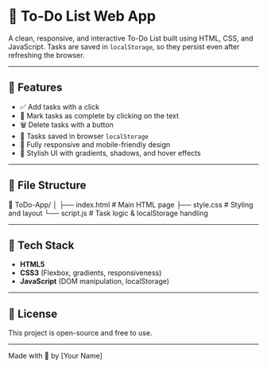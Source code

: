 # 📝 To-Do List Web App

A clean, responsive, and interactive To-Do List built using HTML, CSS, and JavaScript. Tasks are saved in `localStorage`, so they persist even after refreshing the browser.

---

## 🚀 Features

- ✅ Add tasks with a click
- 🧠 Mark tasks as complete by clicking on the text
- 🗑️ Delete tasks with a button
- 💾 Tasks saved in browser `localStorage`
- 🌈 Fully responsive and mobile-friendly design
- 🎨 Stylish UI with gradients, shadows, and hover effects

---

## 📁 File Structure

📁 ToDo-App/
│
├── index.html # Main HTML page
├── style.css # Styling and layout
└── script.js # Task logic & localStorage handling


---

## 🔧 Tech Stack

- **HTML5**
- **CSS3** (Flexbox, gradients, responsiveness)
- **JavaScript** (DOM manipulation, localStorage)

---

## 📜 License

This project is open-source and free to use.

---

Made with 💙 by [Your Name]
